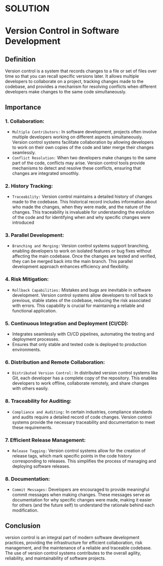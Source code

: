 # SOLUTION

# Version Control in Software Development

## Definition
Version control is a system that records changes to a file or set of files over time so that you can recall specific versions later. It allows multiple developers to collaborate on a project, tracking changes made to the codebase, and provides a mechanism for resolving conflicts when different developers make changes to the same code simultaneously.

## Importance

### 1. **Collaboration:**
   - `Multiple Contributors:` In software development, projects often involve multiple developers working on different aspects simultaneously. Version control systems facilitate collaboration by allowing developers to work on their own copies of the code and later merge their changes seamlessly.
   - `Conflict Resolution:` When two developers make changes to the same part of the code, conflicts may arise. Version control tools provide mechanisms to detect and resolve these conflicts, ensuring that changes are integrated smoothly.

### 2. **History Tracking:**
   - `Traceability:` Version control maintains a detailed history of changes made to the codebase. This historical record includes information about who made the changes, when they were made, and the nature of the changes. This traceability is invaluable for understanding the evolution of the code and for identifying when and why specific changes were introduced

### 3. **Parallel Development:**
   - `Branching and Merging:` Version control systems support branching, enabling developers to work on isolated features or bug fixes without affecting the main codebase. Once the changes are tested and verified, they can be merged back into the main branch. This parallel development approach enhances efficiency and flexibility.

### 4. **Risk Mitigation:**
   - `Rollback Capabilities:` Mistakes and bugs are inevitable in software development. Version control systems allow developers to roll back to previous, stable states of the codebase, reducing the risk associated with errors. This capability is crucial for maintaining a reliable and functional application.

### 5. **Continuous Integration and Deployment (CI/CD):**
   - Integrates seamlessly with CI/CD pipelines, automating the testing and deployment processes.
   - Ensures that only stable and tested code is deployed to production environments.

### 6. **Distribution and Remote Collaboration:** 
   - `Distributed Version Control:` In distributed version control systems like Git, each developer has a complete copy of the repository. This enables developers to work offline, collaborate remotely, and share changes with others easily. 

### 8. **Traceability for Auditing:**
   - `Compliance and Auditing:` In certain industries, compliance standards and audits require a detailed record of code changes. Version control systems provide the necessary traceability and documentation to meet these requirements.

### 7. **Efficient Release Management:**
   - `Release Tagging:` Version control systems allow for the creation of release tags, which mark specific points in the code history corresponding to releases. This simplifies the process of managing and deploying software releases.

### 8. **Documentation:**
   - `Commit Messages:` Developers are encouraged to provide meaningful commit messages when making changes. These messages serve as documentation for why specific changes were made, making it easier for others (and the future self) to understand the rationale behind each modification.

## Conclusion
version control is an integral part of modern software development practices, providing the infrastructure for efficient collaboration, risk management, and the maintenance of a reliable and traceable codebase. The use of version control systems contributes to the overall agility, reliability, and maintainability of software projects.





